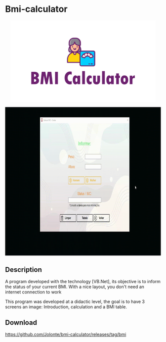 # Bmi-calculator

<p align="center">
  <img width="470" src="assets/to_readme/splashtogithub.png"
</p>

<p align="center">
  <img width="800" height="480" src="assets/to_readme/imc_git_1.gif"
</p>

## Description  
A program developed with the technology [VB.Net], its objective is to inform the status of your current BMI. With a nice layout, you don't need an internet connection to work

This program was developed at a didactic level, the goal is to have 3 screens an image: Introduction, calculation and a BMI table.
  
## Download
https://github.com/Jolonte/bmi-calculator/releases/tag/bmi  
